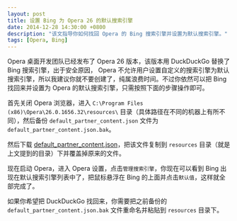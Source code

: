 ```yaml
---
layout: post
title: 设置 Bing 为 Opera 26 的默认搜索引擎
date: 2014-12-28 14:30:00 +0800
description: "该文指导你如何找回 Opera 的 Bing 搜索引擎并设置为默认搜索引擎。"
tags: [Opera, Bing]
---
```


Opera 桌面开发团队已经发布了 Opera 26 版本，该版本用 DuckDuckGo 替换了 Bing 搜索引擎，出于安全原因， Opera 不允许用户设置自定义的搜索引擎为默认搜索引擎，所以我建议你就不要创建了，纯属浪费时间。不过你依然可以把 Bing 找回来并设置为 Opera 的默认搜索引擎，只需按照下面的步骤操作即可。

首先关闭 Opera 浏览器，进入 `C:\Program Files (x86)\Opera\26.0.1656.32\resources\` 目录（具体路径在不同的机器上有所不同），然后备份 `default_partner_content.json` 文件为 `default_partner_content.json.bak`。

然后下载 [default_partner_content.json](http://suselinks-us.qiniudn.com/default_partner_content.json)，把该文件复制到 `resources` 目录（就是上文提到的目录）下并覆盖掉原来的文件。

现在启动 Opera，进入 Opera 设置，点击`管理搜索引擎`，你现在可以看到 Bing 出现在默认搜索引擎列表中了，把鼠标悬浮在 Bing 的上面并点击`默认值`，这样就全部完成了。

如果你希望把 DuckDuckGo 找回来，你需要把之前备份的 `default_partner_content.json.bak` 文件重命名并粘贴到 `resources` 目录下。
